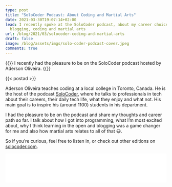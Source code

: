```yaml
---
type: post
title: "SoloCoder Podcast: About Coding and Martial Arts"
date: 2021-03-30T19:07:14+02:00
lead: I recently spoke at the SoloCoder podcast, about my career choices,
  blogging, coding and martial arts
url: /blog/2021/03/solocoder-coding-and-martial-arts
draft: false
image: /blog/assets/imgs/solo-coder-podcast-cover.jpeg
comments: true
---
```

{{<intro>}}
  I recently had the pleasure to be on the SoloCoder podcast hosted by Aderson Oliveira.
{{</intro>}}

<!--more-->

{{< postad >}}

Aderson Oliveira teaches coding at a local college in Toronto, Canada. He is the host of the podcast [SoloCoder](https://solocoder.com), where he talks to professionals in tech about their careers, their daily tech life, what they enjoy and what not. His main goal is to inspire his (around 1100) students in his department.

I had the pleasure to be on the podcast and share my thoughts and career path so far. I talk about how I got into programming, what I’m most excited about, why I think learning in the open and blogging was a game changer for me and also how martial arts relates to all of that :smiley:.

So if you’re curious, feel free to listen in, or check out other editions on [solocoder.com](https://solocoder.com).

<iframe style="border: none" src="//html5-player.libsyn.com/embed/episode/id/18529307/height/90/theme/custom/thumbnail/yes/direction/backward/render-playlist/no/custom-color/ed1c24/" height="90" width="100%" scrolling="no"  allowfullscreen webkitallowfullscreen mozallowfullscreen oallowfullscreen msallowfullscreen></iframe>